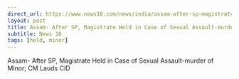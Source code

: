 ```yaml
---
direct_url: https://www.news18.com/news/india/assam-after-sp-magistrate-held-in-case-of-sexual-assault-murder-of-minor-cm-lauds-cid-6368677.html
layout: post
title: Assam- After SP, Magistrate Held in Case of Sexual Assault-murder of Minor; CM Lauds CID
subtitle: News 18
tags: [held, minor]
---
```


Assam- After SP, Magistrate Held in Case of Sexual Assault-murder of Minor; CM Lauds CID